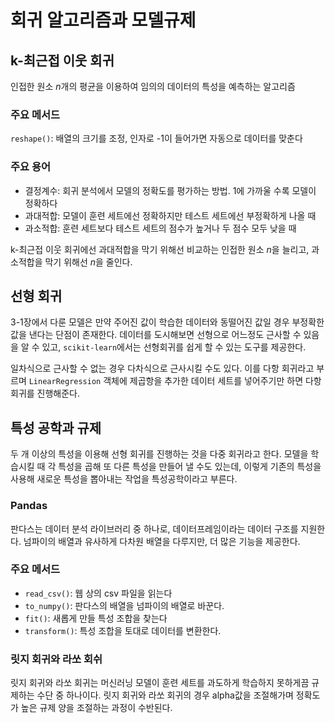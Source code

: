 # 회귀 알고리즘과 모델규제
## k-최근접 이웃 회귀
인접한 원소 $n$개의 평균을 이용하여 임의의 데이터의 특성을 예측하는 알고리즘
### 주요 메서드
`reshape()`: 배열의 크기를 조정, 인자로 -1이 들어가면 자동으로 데이터를 맞춘다

### 주요 용어
- 결정계수: 회귀 분석에서 모델의 정확도를 평가하는 방법. 1에 가까울 수록 모델이 정확하다
- 과대적합: 모델이 훈련 세트에선 정확하지만 테스트 세트에선 부정확하게 나올 때
- 과소적합: 훈련 세트보다 테스트 세트의 점수가 높거나 두 점수 모두 낮을 때

k-최근접 이웃 회귀에선 과대적합을 막기 위해선 비교하는 인접한 원소 $n$을 늘리고, 과소적합을 막기 위해선 $n$을 줄인다.


## 선형 회귀
3-1장에서 다룬 모델은 만약 주어진 값이 학습한 데이터와 동떨어진 값일 경우 부정확한 값을 낸다는 단점이 존재한다. 데이터를 도시해보면 선형으로 어느정도 근사할 수 있음을 알 수 있고, `scikit-learn`에서는 선형회귀를 쉽게 할 수 있는 도구를 제공한다.

일차식으로 근사할 수 없는 경우 다차식으로 근사시킬 수도 있다. 이를 다항 회귀라고 부르며 `LinearRegression` 객체에 제곱항을 추가한 데이터 세트를 넣어주기만 하면 다항 회귀를 진행해준다. 

## 특성 공학과 규제
두 개 이상의 특성을 이용해 선형 회귀를 진행하는 것을 다중 회귀라고 한다. 모델을 학습시킬 때 각 특성을 곱해 또 다른 특성을 만들어 낼 수도 있는데, 이렇게 기존의 특성을 사용해 새로운 특성을 뽑아내는 작업을 특성공학이라고 부른다.

### Pandas
판다스는 데이터 분석 라이브러리 중 하나로, 데이터프레임이라는 데이터 구조를 지원한다. 넘파이의 배열과 유사하게 다차원 배열을 다루지만, 더 많은 기능을 제공한다.

### 주요 메서드
- `read_csv()`: 웹 상의 csv 파일을 읽는다
- `to_numpy()`: 판다스의 배열을 넘파이의 배열로 바꾼다.
- `fit()`: 새롭게 만들 특성 조합을 찾는다
- `transform()`: 특성 조합을 토대로 데이터를 변환한다.

### 릿지 회귀와 라쏘 회쉬
릿지 회귀와 라쏘 회귀는 머신러닝 모델이 훈련 세트를 과도하게 학습하지 못하게끔 규제하는 수단 중 하나이다.
릿지 회귀와 라쏘 회귀의 경우 alpha값을 조절해가며 정확도가 높은 규제 양을 조절하는 과정이 수반된다.

